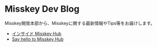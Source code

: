 # Misskey Dev Blog
Misskey開発本部から、Misskeyに関する最新情報やTips等をお届けします。

- [インサイド Misskey Hub](./2021-12-01-inside-misskey-hub.md)
- [Say hello to Misskey Hub](./2021-09-11-hello-to-misskey-hub.md)
